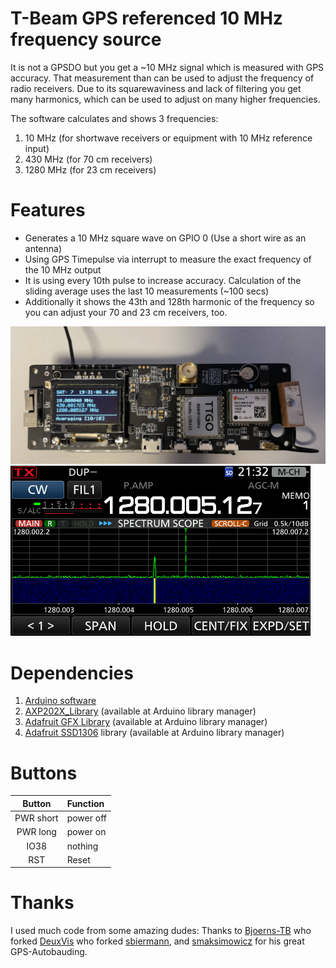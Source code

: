﻿# T-Beam GPS referenced 10 MHz frequency source
It is not a GPSDO but you get a ~10 MHz signal which is measured with GPS accuracy. That measurement than can be used to adjust the frequency of radio receivers.
Due to its squarewaviness and lack of filtering you get many harmonics, which can be used to adjust on many higher frequencies.

The software calculates and shows 3 frequencies:
1. 10 MHz (for shortwave receivers or equipment with 10 MHz reference input)
2. 430 MHz (for 70 cm receivers)
3. 1280 MHz (for 23 cm receivers)

# Features

* Generates a 10 MHz square wave on GPIO 0 (Use a short wire as an antenna)
* Using GPS Timepulse via interrupt to measure the exact frequency of the 10 MHz output
* It is using every 10th pulse to increase accuracy. Calculation of the sliding average uses the last 10 measurements (~100 secs)
* Additionally it shows the 43th and 128th harmonic of the frequency so you can adjust your 70 and 23 cm receivers, too.


![image of board](https://github.com/formtapez/T-Beam_GPS_10MHz_Reference/blob/main/pics/board.jpg?raw=true)
![signal on receiver](https://github.com/formtapez/T-Beam_GPS_10MHz_Reference/blob/main/pics/rx.png?raw=true)


# Dependencies

1. [Arduino software](https://www.arduino.cc)
2. [AXP202X_Library](https://github.com/lewisxhe/AXP202X_Library) (available at Arduino library manager)
3. [Adafruit GFX Library](https://github.com/adafruit/Adafruit-GFX-Library) (available at Arduino library manager)
4. [Adafruit SSD1306](https://github.com/adafruit/Adafruit_SSD1306) library (available at Arduino library manager)


# Buttons

Button | Function
:-----:|:--------
PWR short | power off
PWR long | power on
IO38 | nothing
RST | Reset

# Thanks

I used much code from some amazing dudes:
Thanks to [Bjoerns-TB](https://github.com/Bjoerns-TB/Lora-TTNMapper-T-Beam) who forked [DeuxVis](https://github.com/DeuxVis/Lora-TTNMapper-T-Beam) who forked [sbiermann](https://github.com/sbiermann/Lora-TTNMapper-ESP32), and [smaksimowicz](https://github.com/hottimuc/Lora-TTNMapper-T-Beam) for his great GPS-Autobauding.

